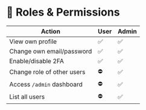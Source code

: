 # 👥 Roles & Permissions

| Action                       | User | Admin |
|-------------------------------|------|-------|
| View own profile              | ✅   | ✅    |
| Change own email/password     | ✅   | ✅    |
| Enable/disable 2FA            | ✅   | ✅    |
| Change role of other users    | ⛔   | ✅    |
| Access `/admin` dashboard     | ⛔   | ✅    |
| List all users                | ⛔   | ✅    |
